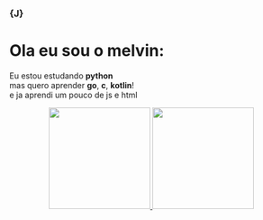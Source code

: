 ### {J}
# Ola eu sou o melvin:<br>
Eu estou estudando __python__ <br>
mas quero aprender __go__, __c__, __kotlin__! <br>
e ja aprendi um pouco de js e html
<div align="center">
  <a href="https://github.com/benccalcyxzfi">
  <img height="180em" src="https://github-readme-stats.vercel.app/api?username=Julio-Moreira&show_icons=true&theme=dracula&include_all_commits=true&count_private=true&cache_seconds=1800"/>
  <img height="180em" src="https://github-readme-stats.vercel.app/api/top-langs/?username=Julio-Moreira&layout=compact&langs_count=7&theme=dracula&cache_seconds=1800"/>
</div>

